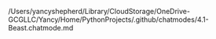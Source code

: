 /Users/yancyshepherd/Library/CloudStorage/OneDrive-GCGLLC/Yancy/Home/PythonProjects/.github/chatmodes/4.1-Beast.chatmode.md